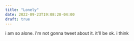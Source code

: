 ```yaml
---
title: "Lonely"
date: 2022-09-23T19:08:28-04:00
draft: true
---
```

i am so alone. i'm not gonna tweet about it. it'll be ok. i think
